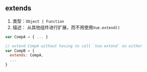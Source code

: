 
## extends
1. 类型：`Object | Function`
2. 描述： 从其他组件进行扩展，而不用使用`Vue.extend()`

```js
var CompA = { ... }

// extend CompA without having to call `Vue.extend` on either
var CompB = {
  extends: CompA,
  ...
}
```